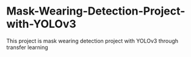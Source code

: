 # Mask-Wearing-Detection-Project-with-YOLOv3
This project is mask wearing detection project with YOLOv3 through transfer learning
